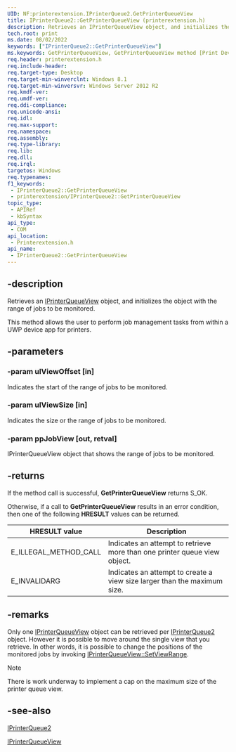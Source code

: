 ```yaml
---
UID: NF:printerextension.IPrinterQueue2.GetPrinterQueueView
title: IPrinterQueue2::GetPrinterQueueView (printerextension.h)
description: Retrieves an IPrinterQueueView object, and initializes the object with the range of jobs to be monitored.
tech.root: print
ms.date: 08/02/2022
keywords: ["IPrinterQueue2::GetPrinterQueueView"]
ms.keywords: GetPrinterQueueView, GetPrinterQueueView method [Print Devices], GetPrinterQueueView method [Print Devices],IPrinterQueue2 interface, IPrinterQueue2 interface [Print Devices],GetPrinterQueueView method, IPrinterQueue2.GetPrinterQueueView, IPrinterQueue2::GetPrinterQueueView, print.iprinterqueue2_getprinterqueueview, printerextension/IPrinterQueue2::GetPrinterQueueView
req.header: printerextension.h
req.include-header: 
req.target-type: Desktop
req.target-min-winverclnt: Windows 8.1
req.target-min-winversvr: Windows Server 2012 R2
req.kmdf-ver: 
req.umdf-ver: 
req.ddi-compliance: 
req.unicode-ansi: 
req.idl: 
req.max-support: 
req.namespace: 
req.assembly: 
req.type-library: 
req.lib: 
req.dll: 
req.irql: 
targetos: Windows
req.typenames: 
f1_keywords:
 - IPrinterQueue2::GetPrinterQueueView
 - printerextension/IPrinterQueue2::GetPrinterQueueView
topic_type:
 - APIRef
 - kbSyntax
api_type:
 - COM
api_location:
 - Printerextension.h
api_name:
 - IPrinterQueue2::GetPrinterQueueView
---
```


## -description

Retrieves an [IPrinterQueueView](/windows-hardware/drivers/ddi/printerextension/nn-printerextension-iprinterqueueview) object, and initializes the object with the range of jobs to be monitored.

This method allows the user to perform job management tasks from within a UWP device app for printers.

## -parameters

### -param ulViewOffset [in]

Indicates the start of the range of jobs to be monitored.

### -param ulViewSize [in]

Indicates the size or the range of jobs to be monitored.

### -param ppJobView [out, retval]

IPrinterQueueView object that shows the range of jobs to be monitored.

## -returns

If the method call is successful, **GetPrinterQueueView** returns S_OK.

Otherwise, if a call to **GetPrinterQueueView** results in an error condition, then one of the following **HRESULT** values can be returned.

| HRESULT value | Description |
|--|--|
| E_ILLEGAL_METHOD_CALL | Indicates an attempt to retrieve more than one printer queue view object. |
| E_INVALIDARG | Indicates an attempt to create a view size larger than the maximum size. |

## -remarks

Only one [IPrinterQueueView](/windows-hardware/drivers/ddi/printerextension/nn-printerextension-iprinterqueueview) object can be retrieved per [IPrinterQueue2](/windows-hardware/drivers/ddi/printerextension/nn-printerextension-iprinterqueue2) object.
However it is possible to move around the single view that you retrieve. In other words, it is possible to  change the positions of the monitored jobs by invoking [IPrinterQueueView::SetViewRange](/windows-hardware/drivers/ddi/printerextension/nf-printerextension-iprinterqueueview-setviewrange).

> [!NOTE]
> There is work underway to implement a cap on the maximum size of the printer queue view.

## -see-also

[IPrinterQueue2](/windows-hardware/drivers/ddi/printerextension/nn-printerextension-iprinterqueue2)

[IPrinterQueueView](/windows-hardware/drivers/ddi/printerextension/nn-printerextension-iprinterqueueview)
